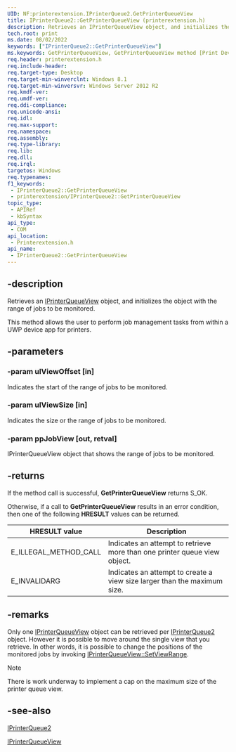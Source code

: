 ```yaml
---
UID: NF:printerextension.IPrinterQueue2.GetPrinterQueueView
title: IPrinterQueue2::GetPrinterQueueView (printerextension.h)
description: Retrieves an IPrinterQueueView object, and initializes the object with the range of jobs to be monitored.
tech.root: print
ms.date: 08/02/2022
keywords: ["IPrinterQueue2::GetPrinterQueueView"]
ms.keywords: GetPrinterQueueView, GetPrinterQueueView method [Print Devices], GetPrinterQueueView method [Print Devices],IPrinterQueue2 interface, IPrinterQueue2 interface [Print Devices],GetPrinterQueueView method, IPrinterQueue2.GetPrinterQueueView, IPrinterQueue2::GetPrinterQueueView, print.iprinterqueue2_getprinterqueueview, printerextension/IPrinterQueue2::GetPrinterQueueView
req.header: printerextension.h
req.include-header: 
req.target-type: Desktop
req.target-min-winverclnt: Windows 8.1
req.target-min-winversvr: Windows Server 2012 R2
req.kmdf-ver: 
req.umdf-ver: 
req.ddi-compliance: 
req.unicode-ansi: 
req.idl: 
req.max-support: 
req.namespace: 
req.assembly: 
req.type-library: 
req.lib: 
req.dll: 
req.irql: 
targetos: Windows
req.typenames: 
f1_keywords:
 - IPrinterQueue2::GetPrinterQueueView
 - printerextension/IPrinterQueue2::GetPrinterQueueView
topic_type:
 - APIRef
 - kbSyntax
api_type:
 - COM
api_location:
 - Printerextension.h
api_name:
 - IPrinterQueue2::GetPrinterQueueView
---
```


## -description

Retrieves an [IPrinterQueueView](/windows-hardware/drivers/ddi/printerextension/nn-printerextension-iprinterqueueview) object, and initializes the object with the range of jobs to be monitored.

This method allows the user to perform job management tasks from within a UWP device app for printers.

## -parameters

### -param ulViewOffset [in]

Indicates the start of the range of jobs to be monitored.

### -param ulViewSize [in]

Indicates the size or the range of jobs to be monitored.

### -param ppJobView [out, retval]

IPrinterQueueView object that shows the range of jobs to be monitored.

## -returns

If the method call is successful, **GetPrinterQueueView** returns S_OK.

Otherwise, if a call to **GetPrinterQueueView** results in an error condition, then one of the following **HRESULT** values can be returned.

| HRESULT value | Description |
|--|--|
| E_ILLEGAL_METHOD_CALL | Indicates an attempt to retrieve more than one printer queue view object. |
| E_INVALIDARG | Indicates an attempt to create a view size larger than the maximum size. |

## -remarks

Only one [IPrinterQueueView](/windows-hardware/drivers/ddi/printerextension/nn-printerextension-iprinterqueueview) object can be retrieved per [IPrinterQueue2](/windows-hardware/drivers/ddi/printerextension/nn-printerextension-iprinterqueue2) object.
However it is possible to move around the single view that you retrieve. In other words, it is possible to  change the positions of the monitored jobs by invoking [IPrinterQueueView::SetViewRange](/windows-hardware/drivers/ddi/printerextension/nf-printerextension-iprinterqueueview-setviewrange).

> [!NOTE]
> There is work underway to implement a cap on the maximum size of the printer queue view.

## -see-also

[IPrinterQueue2](/windows-hardware/drivers/ddi/printerextension/nn-printerextension-iprinterqueue2)

[IPrinterQueueView](/windows-hardware/drivers/ddi/printerextension/nn-printerextension-iprinterqueueview)
